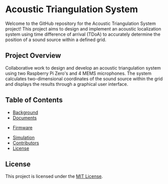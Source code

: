 # Acoustic Triangulation System
Welcome to the GitHub repository for the Acoustic Triangulation System project! This project aims to design and implement an acoustic localization system using time difference of arrival (TDoA) to accurately determine the position of a sound source within a defined grid.
## Project Overview
Collaborative work to design and develop an acoustic triangulation system using two Raspberry Pi Zero's and 4 MEMS microphones. The system calculates two-dimensional coordinates of the sound source within the grid and displays the results through a graphical user interface.
## Table of Contents
- [Background](https://github.com/BongaNjamela001/Acoustic-Triangulation-System/tree/main/BKG)
- [Documents](https://github.com/BongaNjamela001/Acoustic-Triangulation-System/tree/main/DOC)
* [Firmware](https://github.com/BongaNjamela001/Acoustic-Triangulation-System/tree/main/FRM)
- [Simulation](https://github.com/BongaNjamela001/Acoustic-Triangulation-System/tree/main/SIM)
- [Contributors](#contributors)
- [License](#LICENSE)
## License
This project is licensed under the [MIT License](LICENSE).
